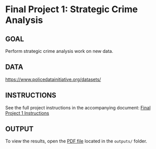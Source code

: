 # Final Project 1: Strategic Crime Analysis

## GOAL
Perform strategic crime analysis work on new data.

## DATA
https://www.policedatainitiative.org/datasets/

## INSTRUCTIONS
See the full project instructions in the accompanying document: [Final Project 1 Instructions](instructions)

## OUTPUT
To view the results, open the [PDF file](outputs/Project7.) located in the `outputs/` folder.
